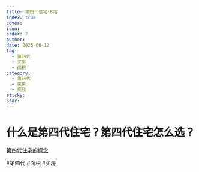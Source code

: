 ```yaml
---
title: 第四代住宅-B站
index: true
cover: 
icon: 
order: 7
author: 
date: 2025-06-12
tag:
  - 第四代
  - 买房
  - 面积
category:
  - 第四代
  - 买房
  - 视频
sticky: 
star: 
---
```


# 什么是第四代住宅？第四代住宅怎么选？

[第四代住宅的概念](guide/01-基础知识/偷面积与第四代.md#第四代住宅)

<BiliBili bvid="BV1G6wYekENt" title="什么是第四代住宅？第四代住宅怎么选？" />

#第四代 #面积 #买房
